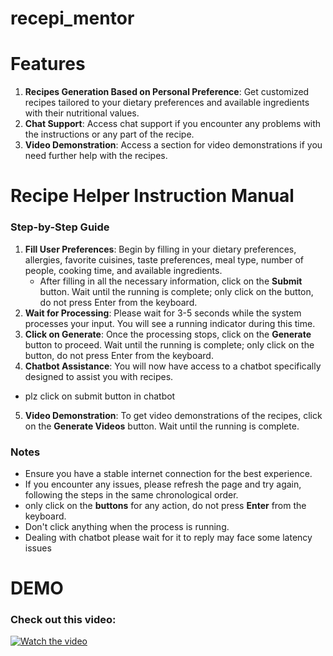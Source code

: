# recepi_mentor
# Features
1. **Recipes Generation Based on Personal Preference**: Get customized recipes tailored to your dietary preferences and available ingredients with their nutritional values.
2. **Chat Support**: Access chat support if you encounter any problems with the instructions or any part of the recipe.
3. **Video Demonstration**: Access a section for video demonstrations if you need further help with the recipes.

# Recipe Helper Instruction Manual
### Step-by-Step Guide
1. **Fill User Preferences**: Begin by filling in your dietary preferences, allergies, favorite cuisines, taste preferences, meal type, number of people, cooking time, and available ingredients.
   - After filling in all the necessary information, click on the **Submit** button. Wait until the running is complete; only click on the button, do not press Enter from the keyboard.
2. **Wait for Processing**: Please wait for 3-5 seconds while the system processes your input. You will see a running indicator during this time.
3. **Click on Generate**: Once the processing stops, click on the **Generate** button to proceed. Wait until the running is complete; only click on the button, do not press Enter from the keyboard.
4. **Chatbot Assistance**: You will now have access to a chatbot specifically designed to assist you with recipes.
  - plz click on submit button in chatbot
5. **Video Demonstration**: To get video demonstrations of the recipes, click on the **Generate Videos** button. Wait until the running is complete.

### Notes
- Ensure you have a stable internet connection for the best experience.
- If you encounter any issues, please refresh the page and try again, following the steps in the same chronological order.
- only click on the **buttons** for any action, do not press **Enter** from the keyboard.
- Don't click anything when the process is running.
- Dealing with chatbot please wait for it to reply may face some latency issues
# DEMO
### Check out this video:
[![Watch the video]()](https://www.youtube.com/watch?v=ziqWFtL1bCo)

